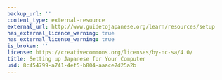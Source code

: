 ```yaml
---
backup_url: ''
content_type: external-resource
external_url: http://www.guidetojapanese.org/learn/resources/setup
has_external_licence_warning: true
has_external_license_warning: true
is_broken: ''
license: https://creativecommons.org/licenses/by-nc-sa/4.0/
title: Setting up Japanese for Your Computer
uid: 8c454799-a741-4ef5-b804-aaace7d25a2b
---
```

